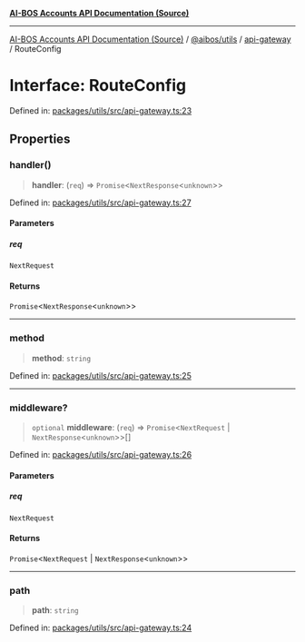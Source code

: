 [**AI-BOS Accounts API Documentation (Source)**](../../../../README.md)

***

[AI-BOS Accounts API Documentation (Source)](../../../../README.md) / [@aibos/utils](../../README.md) / [api-gateway](../README.md) / RouteConfig

# Interface: RouteConfig

Defined in: [packages/utils/src/api-gateway.ts:23](https://github.com/pohlai88/accounts/blob/48103fb36d28b2b9bfb33472b6de2f719773cde9/packages/utils/src/api-gateway.ts#L23)

## Properties

### handler()

> **handler**: (`req`) => `Promise`\<`NextResponse`\<`unknown`\>\>

Defined in: [packages/utils/src/api-gateway.ts:27](https://github.com/pohlai88/accounts/blob/48103fb36d28b2b9bfb33472b6de2f719773cde9/packages/utils/src/api-gateway.ts#L27)

#### Parameters

##### req

`NextRequest`

#### Returns

`Promise`\<`NextResponse`\<`unknown`\>\>

***

### method

> **method**: `string`

Defined in: [packages/utils/src/api-gateway.ts:25](https://github.com/pohlai88/accounts/blob/48103fb36d28b2b9bfb33472b6de2f719773cde9/packages/utils/src/api-gateway.ts#L25)

***

### middleware?

> `optional` **middleware**: (`req`) => `Promise`\<`NextRequest` \| `NextResponse`\<`unknown`\>\>[]

Defined in: [packages/utils/src/api-gateway.ts:26](https://github.com/pohlai88/accounts/blob/48103fb36d28b2b9bfb33472b6de2f719773cde9/packages/utils/src/api-gateway.ts#L26)

#### Parameters

##### req

`NextRequest`

#### Returns

`Promise`\<`NextRequest` \| `NextResponse`\<`unknown`\>\>

***

### path

> **path**: `string`

Defined in: [packages/utils/src/api-gateway.ts:24](https://github.com/pohlai88/accounts/blob/48103fb36d28b2b9bfb33472b6de2f719773cde9/packages/utils/src/api-gateway.ts#L24)
